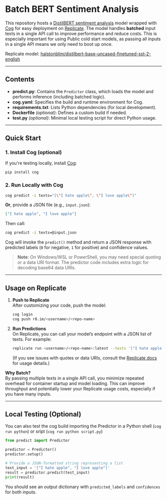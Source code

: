 # Batch BERT Sentiment Analysis

This repository hosts a [DistilBERT sentiment analysis](https://huggingface.co/distilbert-base-uncased-finetuned-sst-2-english) model wrapped with [Cog](https://github.com/replicate/cog) for easy deployment on [Replicate](https://replicate.com/). The model handles **batched** input texts in a single API call to improve performance and reduce costs. This is especially important for using Public cold start models, as passing all inputs in a single API means we only need to boot up once. 

Replicate model: [halstonblim/distilbert-base-uncased-finetuned-sst-2-english](https://replicate.com/halstonblim/distilbert-base-uncased-finetuned-sst-2-english)

---

## Contents

- **predict.py**: Contains the `Predictor` class, which loads the model and performs inference (including batched logic).
- **cog.yaml**: Specifies the build and runtime environment for Cog.
- **requirements.txt**: Lists Python dependencies (for local development).
- **Dockerfile** *(optional)*: Defines a custom build if needed.
- **test.py** *(optional)*: Minimal local testing script for direct Python usage.

---

## Quick Start

### 1. Install Cog (optional)
If you're testing locally, install [Cog](https://replicate.com/docs/guides/push-a-model#install-cog):
```bash
pip install cog
```

### 2. Run Locally with Cog

```bash
cog predict -i texts="[\"I hate apple\", \"I love apple\"]"
```

**Or**, provide a JSON file (e.g., `input.json`):
```json
["I hate apple", "I love apple"]
```
Then call:
```bash
cog predict -i texts=@input.json
```
Cog will invoke the `predict()` method and return a JSON response with predicted labels (`0` for negative, `1` for positive) and confidence values.

> **Note**: On Windows/WSL or PowerShell, you may need special quoting or a data URI format. The predictor code includes extra logic for decoding base64 data URIs.

---

## Usage on Replicate

1. **Push to Replicate**  
   After customizing your code, push the model:
   ```bash
   cog login
   cog push r8.im/<username>/<repo-name>
   ```
2. **Run Predictions**  
   On Replicate, you can call your model’s endpoint with a JSON list of texts. For example:
   ```bash
   replicate run <username>/<repo-name>:latest --texts '["I hate apple", "I love apple"]'
   ```
   (If you see issues with quotes or data URIs, consult the [Replicate docs](https://replicate.com/docs) for usage details.)

**Why Batch?**  
By passing multiple texts in a single API call, you minimize repeated overhead for container startup and model loading. This can improve throughput and potentially lower your Replicate usage costs, especially if you have many inputs.

---

## Local Testing (Optional)

You can also test the cog build importing the Predictor in a Python shell (`cog run python`) or sript (`cog run python script.py`)

```python
from predict import Predictor

predictor = Predictor()
predictor.setup()

# Provide a JSON-formatted string representing a list
test_input = '["I hate apple", "I love apple"]'
result = predictor.predict(test_input)
print(result)
```

You should see an output dictionary with `predicted_labels` and `confidences` for both inputs.
